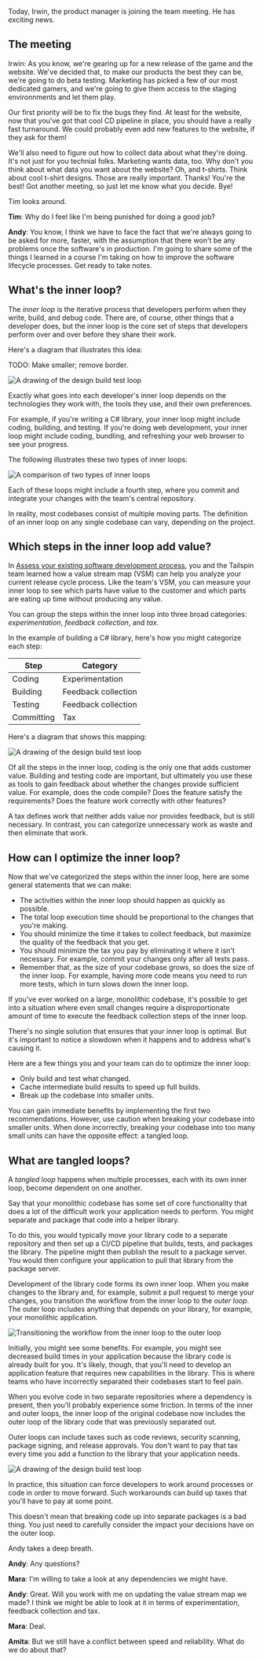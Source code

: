 Today, Irwin, the product manager is joining the team meeting. He has exciting news.

## The meeting

Irwin: As you know, we're gearing up for a new release of the game and the website. We've decided that, to make our products the best they can be, we're going to do beta testing. Marketing has picked a few of our most dedicated gamers, and we're going to give them access to the staging environnments and let them play.

Our first priority will be to fix the bugs they find. At least for the website, now that you've got that cool CD pipeline in place, you should have a really fast turnaround. We could probably even add new features to the website, if they ask for them!

We'll also need to figure out how to collect data about what they're doing. It's not just for you technial folks. Marketing wants data, too. Why don't you think about what data you want about the website? Oh, and t-shirts. Think about cool t-shirt designs. Those are really important. Thanks! You're the best! Got another meeting, so just let me know what you decide. Bye!

Tim looks around. 

**Tim**: Why do I feel like I'm being punished for doing a good job?

**Andy**: You know, I think we have to face the fact that we're always going to be asked for more, faster, with the assumption that there won't be any problems once the software's in production. I'm going to share some of the things I learned in a course I'm taking on how to improve the software lifecycle processes. Get ready to take notes. 

## What's the inner loop?

The _inner loop_ is the iterative process that developers perform when they write, build, and debug code. There are, of course, other things that a developer does, but the inner loop is the core set of steps that developers perform over and over before they share their work.

Here's a diagram that illustrates this idea:

TODO: Make smaller; remove border.

![A drawing of the design build test loop](../media/2-inner-loop.png)

Exactly what goes into each developer's inner loop depends on the technologies they work with, the tools they use, and their own preferences.

For example, if you're writing a C# library, your inner loop might include coding, building, and testing. If you're doing web development, your inner loop might include coding, bundling, and refreshing your web browser to see your progress.

The following illustrates these two types of inner loops:

![A comparison of two types of inner loops](../media/2-inner-loop-2.png)

Each of these loops might include a fourth step, where you commit and integrate your changes with the team's central repository.

In reality, most codebases consist of multiple moving parts. The definition of an inner loop on any single codebase can vary, depending on the project.

## Which steps in the inner loop add value?

In [Assess your existing software development process](/learn/modules/assess-your-development-process/?azure-portal=true), you and the Tailspin team learned how a value stream map (VSM) can help you analyze your current release cycle process. Like the team's VSM, you can measure your inner loop to see which parts have value to the customer and which parts are eating up time without producing any value.

You can group the steps within the inner loop into three broad categories: *experimentation*, *feedback collection*, and *tax*.

In the example of building a C# library, here's how you might categorize each step:

| Step       | Category            |
|------------|---------------------|
| Coding     | Experimentation     |
| Building   | Feedback collection |
| Testing    | Feedback collection |
| Committing | Tax                 |

Here's a diagram that shows this mapping:

![A drawing of the design build test loop](../media/2-inner-loop-3.png)

Of all the steps in the inner loop, coding is the only one that adds customer value. Building and testing code are important, but ultimately you use these as tools to gain feedback about whether the changes provide sufficient value. For example, does the code compile? Does the feature satisfy the requirements? Does the feature work correctly with other features?

A tax defines work that neither adds value nor provides feedback, but is still necessary. In contrast, you can categorize unnecessary work as waste and then eliminate that work.

## How can I optimize the inner loop?

Now that we've categorized the steps within the inner loop, here are some general statements that we can make:

- The activities within the inner loop should happen as quickly as possible.
- The total loop execution time should be proportional to the changes that you're making.
- You should minimize the time it takes to collect feedback, but maximize the quality of the feedback that you get.
- You should minimize the tax you pay by eliminating it where it isn't necessary. For example, commit your changes only after all tests pass.
- Remember that, as the size of your codebase grows, so does the size of the inner loop. For example, having more code means you need to run more tests, which in turn slows down the inner loop.

If you've ever worked on a large, monolithic codebase, it's possible to get into a situation where even small changes require a disproportionate amount of time to execute the feedback collection steps of the inner loop.

There's no single solution that ensures that your inner loop is optimal. But it's important to notice a slowdown when it happens and to address what's causing it.

Here are a few things you and your team can do to optimize the inner loop:

* Only build and test what changed.
* Cache intermediate build results to speed up full builds.
* Break up the codebase into smaller units.

You can gain immediate benefits by implementing the first two recommendations. However, use caution when breaking your codebase into smaller units. When done incorrectly, breaking your codebase into too many small units can have the opposite effect: a tangled loop.

## What are tangled loops?

A _tangled loop_ happens when multiple processes, each with its own inner loop, become dependent on one another.

Say that your monolithic codebase has some set of core functionality that does a lot of the difficult work your application needs to perform. You might separate and package that code into a helper library.

To do this, you would typically move your library code to a separate repository and then set up a CI/CD pipeline that builds, tests, and packages the library. The pipeline might then publish the result to a package server. You would then configure your application to pull that library from the package server.

Development of the library code forms its own inner loop. When you make changes to the library and, for example, submit a pull request to merge your changes, you transition the workflow from the inner loop to the _outer loop_. The outer loop includes anything that depends on your library, for example, your monolithic application.

![Transitioning the workflow from the inner loop to the outer loop](../media/2-inner-loop-4.png)

Initially, you might see some benefits. For example, you might see decreased build times in your application because the library code is already built for you. It's likely, though, that you'll need to develop an application feature that requires new capabilities in the library. This is where teams who have incorrectly separated their codebases start to feel pain.

When you evolve code in two separate repositories where a dependency is present, then you'll probably experience some friction. In terms of the inner and outer loops, the inner loop of the original codebase now includes the outer loop of the library code that was previously separated out.

Outer loops can include taxes such as code reviews, security scanning, package signing, and release approvals. You don't want to pay that tax every time you add a function to the library that your application needs.

![A drawing of the design build test loop](../media/2-inner-loop-5.png)

In practice, this situation can force developers to work around processes or code in order to move forward. Such workarounds can build up taxes that you'll have to pay at some point.

This doesn't mean that breaking code up into separate packages is a bad thing. You just need to carefully consider the impact your decisions have on the outer loop.

Andy takes a deep breath. 

**Andy**: Any questions?

**Mara**: I'm willing to take a look at any dependencies we might have. 

**Andy**: Great. Will you work with me on updating the value stream map we made? I think we might be able to look at it in terms of experimentation, feedback collection and tax.

**Mara**: Deal.

**Amita**: But we still have a conflict between speed and reliability. What do we do about that?